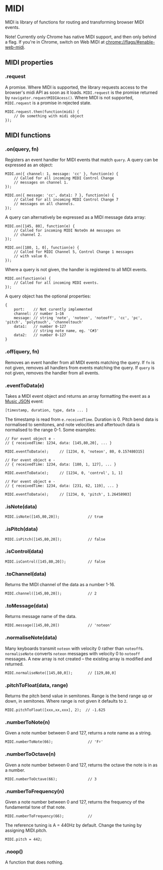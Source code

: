 # MIDI

MIDI is library of functions for routing and transforming browser MIDI events.

Note! Currently only Chrome has native MIDI support, and then only behind a flag.
If you're in Chrome, switch on Web MIDI at
<a href="chrome://flags/#enable-web-midi">chrome://flags/#enable-web-midi</a>.

## MIDI properties

### .request

A promise. Where MIDI is supported, the library requests access to the browser's
midi API as soon as it loads. <code>MIDI.request</code> is the promise returned
by <code>navigator.requestMIDIAcess()</code>. Where MIDI is not supported,
<code>MIDI.request</code> is a promise in rejected state.

    MIDI.request.then(function(midi) {
        // Do something with midi object
    });

## MIDI functions

### .on(query, fn)

Registers an event handler for MIDI events that match <code>query</code>. A
query can be expressed as an object:

    MIDI.on({ channel: 1, message: 'cc' }, function(e) {
        // Called for all incoming MIDI Control Change
        // messages on channel 1.
    });

    MIDI.on({ message: 'cc', data1: 7 }, function(e) {
        // Called for all incoming MIDI Control Change 7
        // messages on all channels.
    });

A query can alternatively be expressed as a MIDI message data array:

    MIDI.on([145, 80], function(e) {
        // Called for incoming MIDI NoteOn A4 messages on
        // channel 2.
    });

    MIDI.on([180, 1, 0], function(e) {
        // Called for MIDI Channel 5, Control Change 1 messages
        // with value 0.
    });

Where a query is not given, the handler is registered to all MIDI events.

    MIDI.on(function(e) {
        // Called for all incoming MIDI events.
    });

A query object has the optional properties:

    {
        port:    // Not curently implemented
        channel: // number 1–16
        message: // string 'note', 'noteon', 'noteoff', 'cc', 'pc', 'pitch', 'polytouch', 'channeltouch'
        data1:   // number 0-127
                 // string note name, eg. 'C#3'
        data2:   // number 0-127
    }

### .off(query, fn)

Removes an event handler from all MIDI events matching the query. If
<code>fn</code> is not given, removes all handlers from events matching the
query. If <code>query</code> is not given, removes the handler from all events.


### .eventToData(e)

Takes a MIDI event object and returns an array formatting the event as a
<a href="https://github.com/sound-io/music-json-spec">Music JSON</a> event:

    [timestamp, duration, type, data ... ]

The timestamp is read from <code>e.receivedTime</code>. Duration is 0.
Pitch bend data is normalised to semitones, and note velocities and
aftertouch data is normalised to the range 0-1. Some examples:

    // For event object e -
    // { receivedTime: 1234, data: [145,80,20], ... }
    
    MIDI.eventToData(e);     // [1234, 0, 'noteon', 80, 0.157480315]

    // For event object e -
    // { receivedTime: 1234, data: [180, 1, 127], ... }
    
    MIDI.eventToData(e);     // [1234, 0, 'control', 1, 1]

    // For event object e -
    // { receivedTime: 1234, data: [231, 62, 119], ... }
    
    MIDI.eventToData(e);     // [1234, 0, 'pitch', 1.26458903]

### .isNote(data)

    MIDI.isNote([145,80,20]);             // true

### .isPitch(data)

    MIDI.isPitch([145,80,20]);            // false

### .isControl(data)

    MIDI.isControl([145,80,20]);          // false

### .toChannel(data)

Returns the MIDI channel of the data as a number 1-16.

    MIDI.channel([145,80,20]);            // 2

### .toMessage(data)

Returns message name of the data.

    MIDI.message([145,80,20])             // 'noteon'

### .normaliseNote(data)

Many keyboards transmit <code>noteon</code> with velocity 0 rather than
<code>noteoff</code>s. <code>normaliseNote</code> converts <code>noteon</code>
messages with velocity 0 to <code>noteoff</code> messages. A new array is
not created – the existing array is modified and returned.

    MIDI.normaliseNote([145,80,0]);       // [129,80,0]

### .pitchToFloat(data, range)

Returns the pitch bend value in semitones. Range is the bend range up or down,
in semitones. Where range is not given it defaults to <code>2</code>.

    MIDI.pitchToFloat([xxx,xx,xxx], 2);  // -1.625

### .numberToNote(n)

Given a note number between 0 and 127, returns a note name as a string.

    MIDI.numberToNote(66);                // 'F♯'

### .numberToOctave(n)

Given a note number between 0 and 127, returns the octave the note is in as a number. 

    MIDI.numberToOctave(66);              // 3

### .numberToFrequency(n)

Given a note number between 0 and 127, returns the frequency of the fundamental tone of that note.

    MIDI.numberToFrequency(66);           // 

The reference tuning is A = 440Hz by default. Change the tuning by assigning MIDI.pitch.

    MIDI.pitch = 442;

### .noop()

A function that does nothing.
